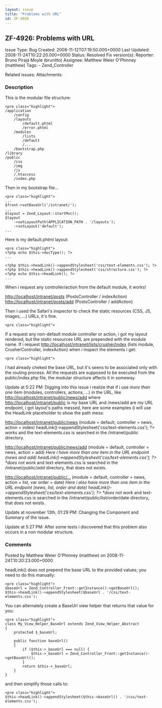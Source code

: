 ```yaml
---
layout: issue
title: "Problems with URL"
id: ZF-4926
---
```


ZF-4926: Problems with URL
--------------------------

 Issue Type: Bug Created: 2008-11-12T07:19:50.000+0000 Last Updated: 2008-11-24T10:22:20.000+0000 Status: Resolved Fix version(s): 
 Reporter:  Bruno Pirajá Moyle (brunitto)  Assignee:  Matthew Weier O'Phinney (matthew)  Tags: - Zend\_Controller
 
 Related issues: 
 Attachments: 
### Description

This is the modular file structure:

 
    <pre class="highlight">
    /application
        /config
        /layouts
            /default.phtml
            /error.phtml
        /modules
            /lists
            /default
            /...
        /bootstrap.php
    /library
    /public
        /css
        /img
        /js
        /.htaccess
        /index.php


Then in my bootstrap file...

 
    <pre class="highlight">
    ...
    $front->setBaseUrl('/intranet/');
    ...
    $layout = Zend_Layout::startMvc();
    $layout
        ->setLayoutPath(APPLICATION_PATH . '/layouts');
        ->setLayout('default');
    ...


Here is my default.phtml layout:

 
    <pre class="highlight">
    <?php echo $this->docType(); ?>
    ...
    
    <?php $this->headLink()->appendStylesheet('css/text-elements.css'); ?>
    <?php $this->headLink()->appendStylesheet('css/structure.css'); ?>
    <?php echo $this->headLink(); ?>
    ...


When i request any controller/action from the default module, it works!

<http://localhost/intranet/posts> (PostsController / indexAction) <http://localhost/intranet/posts/add> (PostsController / addAction)

Then i used the Safari's inspector to check the static resources (CSS, JS, images, ...) URLs, it's fine.

 
    <pre class="highlight">


If a request any non-default module controller or action, i got my layout rendered, but the static resources URL are prepended with the module name. If i request <http://localhost/intranet/lists/crusher/index> (lists module, CrusherController, indexAction) when i inspect the elements i get:

 
    <pre class="highlight">


I had already cheked the base URL, but it's seens to be associated only with the routing process. All the requests are supposed to be executed from the public/index.php file, the modular structure affects it in someway.

Update at 5:22 PM: Digging into this issue i realize that if i use _more than one_ item (modules, controllers, actions, ...) in the URL, like <http://localhost/intranet/public/news/add> where <http://localhost/intranet/public> is my base URL and /news/add are my URL endpoint, i got layout's paths messed, here are some examples (i will use the HeadLink placeholder to show the path mess:

<http://localhost/intranet/public/news> (module = default, controller = news, action = index) <?php $this->headLink()->appendStylesheet('css/text-elements.css'); ?> _works_ and the text-elements.css is searched in the /intranet/public directory.

<http://localhost/intranet/public/news/add> (module = default, controller = news, action = add) _Here i have more than one item in the URL endpoint (news and add) <?php $this->headLink()->appendStylesheet('css/text-elements.css'); ?> \*does not work_ and text-elements.css is searched in the /intranet/public/_add_ directory, that does not exists.

[http://localhost/intranet/public/…](http://localhost/intranet/public/news/list/order/date) (module = default, controller = news, action = list, var order = date) _Here i also have more than one item in the URL endpoint (news, list, order and date) <?php $this->headLink()->appendStylesheet('css/text-elements.css'); ?> \*does not work_ and text-elements.css is searched in the /intranet/public/list/order/date directory, that does not exists.

Update at november 13th, 01:29 PM: Changing the Component and Summary of the issue.

Update at 5:27 PM: After some tests i discovered that this problem also occurs in a non modular structure.

 

 

### Comments

Posted by Matthew Weier O'Phinney (matthew) on 2008-11-24T10:20:23.000+0000

headLink() does not prepend the base URL to the provided values; you need to do this manually:

 
    <pre class="highlight">
    $baseUrl = Zend_Controller_Front::getInstance()->getBaseUrl();
    $this->headLink()->appendStylesheet($baseUrl . '/css/text-elements.css');


You can alternately create a BaseUrl view helper that returns that value for you:

 
    <pre class="highlight">
    class My_View_Helper_BaseUrl extends Zend_View_Helper_Abstract
    {
        protected $_baseUrl;
    
        public function baseUrl()
        {
            if ($this->_baseUrl === null) {
                $this->_baseUrl = Zend_Controller_Front::getInstance()->getBaseUrl();
            }
            return $this->_baseUrl;
        }
    }


and then simplify those calls to:

 
    <pre class="highlight">
    $this->headLink()->appendStylesheet($this->baseUrl() . '/css/text-elements.css');


 

 